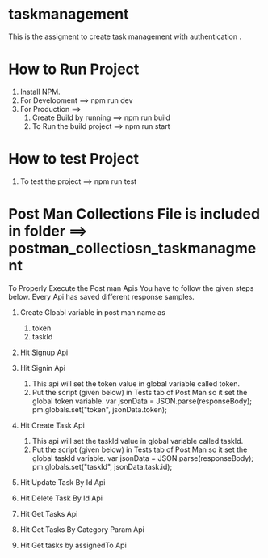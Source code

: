 # taskmanagement
This is the assigment to create task management with authentication .

# How to Run Project
1.  Install NPM.
2.  For Development ==> npm run dev
3.  For Production ==> 
    1.  Create Build by running ==> npm run build
    2.  To Run the build project ==> npm run start

# How to test Project
1.  To test the project ==> npm run test

# Post Man Collections File is included in folder ==> postman_collectiosn_taskmanagment
To Properly Execute the Post man Apis You have to follow the given steps below.
Every Api has saved different response samples.

1.  Create Gloabl variable in post man name as 
    1.  token
    2.  taskId

2.  Hit Signup Api

3.  Hit Signin Api
    1.  This api will set the token value in global variable called token.
    2.  Put the script (given below) in Tests tab of Post Man so it set the global token variable.
        var jsonData = JSON.parse(responseBody);
        pm.globals.set("token", jsonData.token);

4.  Hit Create Task Api
    1.  This api will set the taskId value in global variable called taskId.
    2.  Put the script (given below) in Tests tab of Post Man so it set the global taskId variable.
        var jsonData = JSON.parse(responseBody);
        pm.globals.set("taskId", jsonData.task.id);

5.  Hit Update Task By Id Api

6.  Hit Delete Task By Id Api

7.  Hit Get Tasks Api

8.  Hit Get Tasks By Category Param Api

9.  Hit Get tasks by assignedTo Api